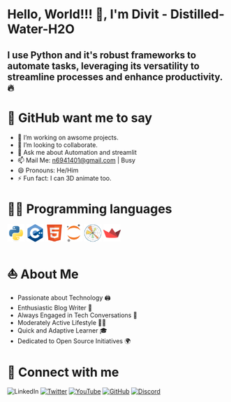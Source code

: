 <h1 align="left">Hello, World!!! 👋, I'm Divit  - Distilled-Water-H2O</h1>
<h2 align="left">I use Python and it's robust frameworks to automate tasks, leveraging its versatility to streamline processes and enhance productivity. 🔥</h2>


# 🛂 GitHub want me to say

- 🌳 I’m working on awsome projects.
- 🤝 I’m looking to collaborate.
- 💬 Ask me about Automation and streamlit
- 📫 Mail Me: n6941401@gmail.com | Busy
- 😄 Pronouns: He/Him
- ⚡ Fun fact: I can 3D animate too.

# 👩‍💻 Programming languages

<p align="left">
  <img src="https://raw.githubusercontent.com/devicons/devicon/master/icons/python/python-original.svg" alt="Python" width="40" height="40">
  <img src="https://raw.githubusercontent.com/devicons/devicon/master/icons/cplusplus/cplusplus-original.svg" alt="C++" width="40" height="40">
  <img src="https://raw.githubusercontent.com/devicons/devicon/master/icons/html5/html5-original.svg" alt="HTML5" width="40" height="40">
  <img src="https://raw.githubusercontent.com/devicons/devicon/master/icons/jupyter/jupyter-original.svg" alt="Jupyter Notebook" width="40" height="40">
  <img src="https://raw.githubusercontent.com/devicons/devicon/master/icons/matplotlib/matplotlib-original.svg" alt="Matplotlib" width="40" height="40">
  <img src="https://raw.githubusercontent.com/devicons/devicon/master/icons/streamlit/streamlit-original.svg" alt="Streamlit" width="40" height="40">
</p>

# ⛵ About Me

- Passionate about Technology 🖨️
- Enthusiastic Blog Writer 📝
- Always Engaged in Tech Conversations 💬
- Moderately Active Lifestyle 🏃‍♂️
- Quick and Adaptive Learner 🎓
- Dedicated to Open Source Initiatives 🌍

# 📩 Connect with me
<p align="left>
  <a href="https://www.linkedin.com/in/your-linkedin-url/"><img src="https://img.shields.io/badge/LinkedIn-0077B5?style=for-the-badge&logo=linkedin&logoColor=white" alt="LinkedIn"></a>
  <a href="https://twitter.com/your-twitter-url"><img src="https://img.shields.io/badge/Twitter-1DA1F2?style=for-the-badge&logo=twitter&logoColor=white" alt="Twitter"></a>
  <a href="https://www.youtube.com/your-youtube-url"><img src="https://img.shields.io/badge/YouTube-FF0000?style=for-the-badge&logo=youtube&logoColor=white" alt="YouTube"></a>
  <a href="https://github.com/your-github-url"><img src="https://img.shields.io/badge/GitHub-181717?style=for-the-badge&logo=github&logoColor=white" alt="GitHub"></a>
  <a href="https://discord.gg/your-discord-url"><img src="https://img.shields.io/badge/Discord-7289DA?style=for-the-badge&logo=discord&logoColor=white" alt="Discord"></a>
</p>

<!---
Distilled-Water-H2O/Distilled-Water-H2O is a ✨ special ✨ repository because its `README.md` (this file) appears on your GitHub profile.
You can click the Preview link to take a look at your changes.
--->
